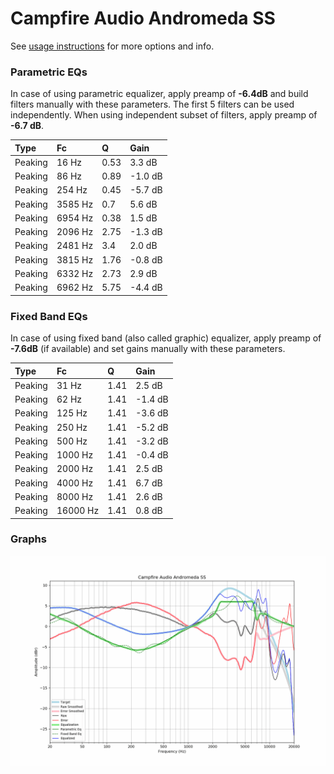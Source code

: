 # Campfire Audio Andromeda SS
See [usage instructions](https://github.com/jaakkopasanen/AutoEq#usage) for more options and info.

### Parametric EQs
In case of using parametric equalizer, apply preamp of **-6.4dB** and build filters manually
with these parameters. The first 5 filters can be used independently.
When using independent subset of filters, apply preamp of **-6.7 dB**.

| Type    | Fc      |    Q | Gain    |
|:--------|:--------|:-----|:--------|
| Peaking | 16 Hz   | 0.53 | 3.3 dB  |
| Peaking | 86 Hz   | 0.89 | -1.0 dB |
| Peaking | 254 Hz  | 0.45 | -5.7 dB |
| Peaking | 3585 Hz | 0.7  | 5.6 dB  |
| Peaking | 6954 Hz | 0.38 | 1.5 dB  |
| Peaking | 2096 Hz | 2.75 | -1.3 dB |
| Peaking | 2481 Hz | 3.4  | 2.0 dB  |
| Peaking | 3815 Hz | 1.76 | -0.8 dB |
| Peaking | 6332 Hz | 2.73 | 2.9 dB  |
| Peaking | 6962 Hz | 5.75 | -4.4 dB |

### Fixed Band EQs
In case of using fixed band (also called graphic) equalizer, apply preamp of **-7.6dB**
(if available) and set gains manually with these parameters.

| Type    | Fc       |    Q | Gain    |
|:--------|:---------|:-----|:--------|
| Peaking | 31 Hz    | 1.41 | 2.5 dB  |
| Peaking | 62 Hz    | 1.41 | -1.4 dB |
| Peaking | 125 Hz   | 1.41 | -3.6 dB |
| Peaking | 250 Hz   | 1.41 | -5.2 dB |
| Peaking | 500 Hz   | 1.41 | -3.2 dB |
| Peaking | 1000 Hz  | 1.41 | -0.4 dB |
| Peaking | 2000 Hz  | 1.41 | 2.5 dB  |
| Peaking | 4000 Hz  | 1.41 | 6.7 dB  |
| Peaking | 8000 Hz  | 1.41 | 2.6 dB  |
| Peaking | 16000 Hz | 1.41 | 0.8 dB  |

### Graphs
![](./Campfire%20Audio%20Andromeda%20SS.png)